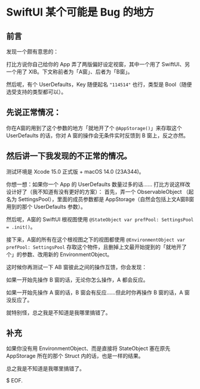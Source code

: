 # SwiftUI 某个可能是 Bug 的地方

## 前言

发现一个颇有意思的：

打比方说你自己给你的 App 弄了两版偏好设定视窗，其中一个用了 SwiftUI、另一个用了 XIB。下文称前者为「A窗」、后者为「B窗」。

然后呢，有个 UserDefaults，Key 随便起名 `"114514"` 也行，类型是 Bool（随便选受支持的类型都可以）。

## 先说正常情况：

你在A窗的用到了这个参数的地方「就地开了个 `@AppStorage()`」来存取这个 UserDefaults 的话，你对 A 窗的操作会无条件实时反馈到 B 窗上，反之亦然。

## 然后讲一下我发现的不正常的情况。

测试环境是 Xcode 15.0 正式版 + macOS 14.0 (23A344)。

你想一想：如果你一个 App 的 UserDefaults 数量过多的话……
打比方说这样改设计好了（我不知道有没有更好的方案）：
首先，弄一个 ObservableObject （起名为 SettingsPool），里面的成员参数都是 AppStorage（自然会包括上文A窗B窗用到的那个 UserDefaults 参数）。

然后呢，A窗的 SwiftUI 根视图使用 `@StateObject var prefPool: SettingsPool = .init()`。

接下来，A窗的所有在这个根视图之下的视图都使用 `@EnvironmentObject var prefPool: SettingsPool` 存取这个物件，且删掉上文最开始提到的「就地开了个」的参数、改用新的 EnvironmentObject。

这时候你再测试一下 AB 窗彼此之间的操作互馈，你会发现：

如果一开始先操作 B 窗的话，无论你怎么操作，A 都会反应。

如果一开始先操作 A 窗的话，B 窗会有反应……但此时你再操作 B 窗的话，A 窗没反应了。

就特别怪，总之我是不知道是我哪里搞错了。

## 补充

如果你没有用 EnvironmentObject、而是直接将 StateObject 塞在原先 AppStorage 所在的那个 Struct 内的话，也是一样的结果。

总之我是不知道是我哪里搞错了。

$ EOF.
